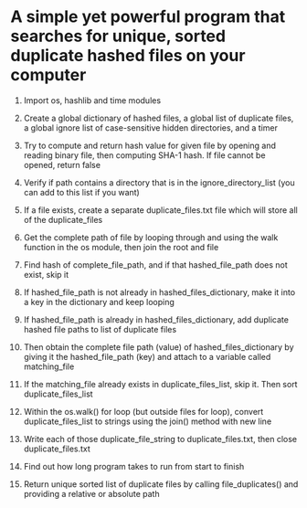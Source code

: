 # A simple yet powerful program that searches for unique, sorted duplicate hashed files on your computer

1. Import os, hashlib and time modules

2. Create a global dictionary of hashed files, a global list of duplicate files, a global ignore list of case-sensitive hidden directories, and a timer

3. Try to compute and return hash value for given file by opening and reading binary file, then computing SHA-1 hash. If file cannot be opened, return false

4. Verify if path contains a directory that is in the ignore_directory_list (you can add to this list if you want)

5. If a file exists, create a separate duplicate_files.txt file which will store all of the duplicate_files

6. Get the complete path of file by looping through and using the walk function in the os module, then join the root and file

7. Find hash of complete_file_path, and if that hashed_file_path does not exist, skip it

8. If hashed_file_path is not already in hashed_files_dictionary, make it into a key in the dictionary and keep looping

9. If hashed_file_path is already in hashed_files_dictionary, add duplicate hashed file paths to list of duplicate files

10. Then obtain the complete file path (value) of hashed_files_dictionary by giving it the hashed_file_path (key) and attach to a variable called matching_file

11. If the matching_file already exists in duplicate_files_list, skip it. Then sort duplicate_files_list

12. Within the os.walk() for loop (but outside files for loop), convert duplicate_files_list to strings using the join() method with new line

13. Write each of those duplicate_file_string to duplicate_files.txt, then close duplicate_files.txt

14. Find out how long program takes to run from start to finish

15. Return unique sorted list of duplicate files by calling file_duplicates() and providing a relative or absolute path
